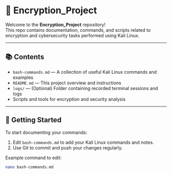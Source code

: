 # 🔐 Encryption_Project

Welcome to the **Encryption_Project** repository!  
This repo contains documentation, commands, and scripts related to encryption and cybersecurity tasks performed using Kali Linux.

---

## 📚 Contents

- `bash-commands.md` — A collection of useful Kali Linux commands and examples  
- `README.md` — This project overview and instructions  
- `logs/` — (Optional) Folder containing recorded terminal sessions and logs  
- Scripts and tools for encryption and security analysis

---

## 🚀 Getting Started

To start documenting your commands:

1. Edit `bash-commands.md` to add your Kali Linux commands and notes.
2. Use Git to commit and push your changes regularly.

Example command to edit:

```bash
nano bash-commands.md
